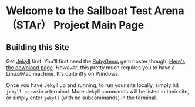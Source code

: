 # Welcome to the Sailboat Test Arena （STAr） Project Main Page

## Building this Site
Get [Jekyll](https://jekyllrb.com) first. You'll first need the [RubyGems](https://rubygems.org/) gem hoster though. [Here's the download page](https://rubygems.org/pages/download). _However_, this pretty much requires you to have a Linux/Mac machine. It's quite iffy on Windows.

Once you have Jekyll up and running, to run your site locally, simply hit `jekyll serve` in a terminal. More Jekyll commands will be listed in their site, or simply enter `jekyll` (with no subcommands) in the terminal.

